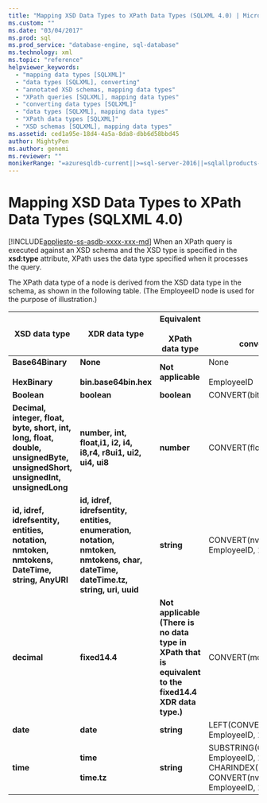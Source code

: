 ```yaml
---
title: "Mapping XSD Data Types to XPath Data Types (SQLXML 4.0) | Microsoft Docs"
ms.custom: ""
ms.date: "03/04/2017"
ms.prod: sql
ms.prod_service: "database-engine, sql-database"
ms.technology: xml
ms.topic: "reference"
helpviewer_keywords: 
  - "mapping data types [SQLXML]"
  - "data types [SQLXML], converting"
  - "annotated XSD schemas, mapping data types"
  - "XPath queries [SQLXML], mapping data types"
  - "converting data types [SQLXML]"
  - "data types [SQLXML], mapping data types"
  - "XPath data types [SQLXML]"
  - "XSD schemas [SQLXML], mapping data types"
ms.assetid: ced1a95e-18d4-4a5a-8da8-dbb6d58bbd45
author: MightyPen
ms.author: genemi
ms.reviewer: ""
monikerRange: "=azuresqldb-current||>=sql-server-2016||=sqlallproducts-allversions||>=sql-server-linux-2017||=azuresqldb-mi-current"
---
```

# Mapping XSD Data Types to XPath Data Types (SQLXML 4.0)
[!INCLUDE[appliesto-ss-asdb-xxxx-xxx-md](../../includes/appliesto-ss-asdb-xxxx-xxx-md.md)]
  When an XPath query is executed against an XSD schema and the XSD type is specified in the **xsd:type** attribute, XPath uses the data type specified when it processes the query.  
  
 The XPath data type of a node is derived from the XSD data type in the schema, as shown in the following table. (The EmployeeID node is used for the purpose of illustration.)  
  
|XSD data type|XDR data type|Equivalent<br /><br /> XPath data type|SQL Server<br /><br /> conversion that is used|  
|-------------------|-------------------|------------------------------------|--------------------------------------------|  
|**Base64Binary**<br /><br /> **HexBinary**|**None**<br /><br /> **bin.base64bin.hex**|**Not applicable**|None<br /><br /> EmployeeID|  
|**Boolean**|**boolean**|**boolean**|CONVERT(bit, EmployeeID)|  
|**Decimal, integer, float, byte, short, int, long, float, double, unsignedByte, unsignedShort, unsignedInt, unsignedLong**|**number, int, float,i1, i2, i4, i8,r4, r8ui1, ui2, ui4, ui8**|**number**|CONVERT(float(53), EmployeeID)|  
|**id, idref, idrefsentity, entities, notation, nmtoken, nmtokens, DateTime, string, AnyURI**|**id, idref, idrefsentity, entities, enumeration, notation, nmtoken, nmtokens, char, dateTime, dateTime.tz, string, uri, uuid**|**string**|CONVERT(nvarchar(4000), EmployeeID, 126)|  
|**decimal**|**fixed14.4**|**Not applicable (There is no data type in XPath that is equivalent to the fixed14.4 XDR data type.)**|CONVERT(money, EmployeeID)|  
|**date**|**date**|**string**|LEFT(CONVERT(nvarchar(4000), EmployeeID, 126), 10)|  
|**time**|**time**<br /><br /> **time.tz**|**string**|SUBSTRING(CONVERT(nvarchar(4000), EmployeeID, 126), 1 + CHARINDEX(N'T', CONVERT(nvarchar(4000), EmployeeID, 126)), 24)|  
  
  
